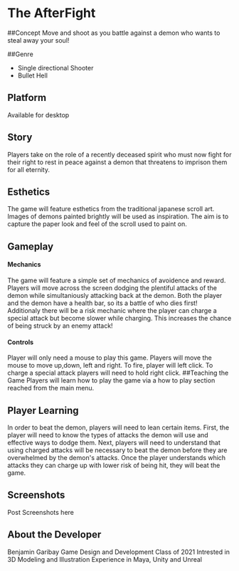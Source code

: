# The AfterFight

##Concept
Move and shoot as you battle against a demon who wants to steal away your soul!

##Genre
* Single directional Shooter
* Bullet Hell

## Platform
Available for desktop

## Story
Players take on the role of a recently deceased spirit who must now fight for their right to rest in peace against a demon that threatens to imprison them for all eternity.

## Esthetics
The game will feature esthetics from the traditional japanese scroll art. Images of demons painted brightly will be used as inspiration. The aim is to capture the paper look and feel of the scroll used to paint on.

## Gameplay
#### Mechanics
The game will feature a simple set of mechanics of avoidence and reward. Players will move across the screen dodging the plentiful attacks of the demon while simultaniously attacking back at the demon. Both the player and the demon have a health bar, so its a battle of who dies first! Additionaly there will be a risk mechanic where the player can charge a special attack but become slower while charging. This increases the chance of being struck by an enemy attack!
#### Controls
Player will only need a mouse to play this game. Players will move the mouse to move up,down, left and right. To fire, player will left click. To charge a special attack players will need to hold right click.
##Teaching the Game
Players will learn how to play the game via a how to play section reached from the main menu.
## Player Learning
In order to beat the demon, players will need to lean certain items. First, the player will need to know the types of attacks the demon will use and effective ways to dodge them. Next, players will need to understand that using charged attacks will be necessary to beat the demon before they are overwhelmed by the demon's attacks. Once the player understands which attacks they can charge up with lower risk of being hit, they will beat the game. 
## Screenshots
Post Screenshots here
## About the Developer
Benjamin Garibay 
Game Design and Development
Class of 2021
Intrested in 3D Modeling and Illustration
Experience in Maya, Unity and Unreal
